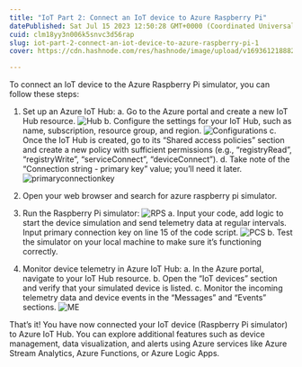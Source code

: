 ```yaml
---
title: "IoT Part 2: Connect an IoT device to Azure Raspberry Pi"
datePublished: Sat Jul 15 2023 12:50:28 GMT+0000 (Coordinated Universal Time)
cuid: clm18yy3n006k5snvc3d56rap
slug: iot-part-2-connect-an-iot-device-to-azure-raspberry-pi-1
cover: https://cdn.hashnode.com/res/hashnode/image/upload/v1693612188823/77547852-bc80-4348-bc08-1f673918a533.jpeg

---
```


To connect an IoT device to the Azure Raspberry Pi simulator, you can follow these steps:

1.	Set up an Azure IoT Hub:
a. Go to the Azure portal and create a new IoT Hub resource.
![Hub](https://cdn.hashnode.com/res/hashnode/image/upload/v1693612179768/47a6562f-8287-46ee-813c-483018b3e6cd.png)
b. Configure the settings for your IoT Hub, such as name, subscription, resource group, and region.
![Configurations](https://cdn.hashnode.com/res/hashnode/image/upload/v1693612181120/c08845af-326b-49b3-bf70-2c678e9bbed1.png)
c. 
Once the IoT Hub is created, go to its “Shared access policies” section and create a new policy with sufficient permissions (e.g., “registryRead”, “registryWrite”, “serviceConnect”, “deviceConnect”).
d. Take note of the “Connection string - primary key” value; you’ll need it later.
![primaryconnectionkey](https://cdn.hashnode.com/res/hashnode/image/upload/v1693612182737/185408b9-16ba-4f54-b76d-e9bf19f3aee2.jpeg)

2. Open your web browser and search for azure raspberry pi simulator.

3.	Run the Raspberry Pi simulator:
![RPS](https://cdn.hashnode.com/res/hashnode/image/upload/v1693612184083/ff79ad1d-eac3-458c-aa62-d953e340fb21.jpeg)
a. Input your code, add logic to start the device simulation and send telemetry data at regular intervals. Input primary connection key on line 15 of the code script.
![PCS](https://cdn.hashnode.com/res/hashnode/image/upload/v1693612186038/fa8c9d90-e94c-4cbd-a006-d2d16d08cc7d.jpeg)
b. Test the simulator on your local machine to make sure it’s functioning correctly.
	
4.	Monitor device telemetry in Azure IoT Hub:
a. In the Azure portal, navigate to your IoT Hub resource.
b. Open the “IoT devices” section and verify that your simulated device is listed.
c. Monitor the incoming telemetry data and device events in the “Messages” and “Events” sections.
![ME](https://cdn.hashnode.com/res/hashnode/image/upload/v1693612187604/5cc8c935-d5d8-4a29-b147-e6064f85f9c6.jpeg)

That’s it! You have now connected your IoT device (Raspberry Pi simulator) to Azure IoT Hub. You can explore additional features such as device management, data visualization, and alerts using Azure services like Azure Stream Analytics, Azure Functions, or Azure Logic Apps.